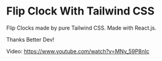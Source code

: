 # Flip Clock With Tailwind CSS

Flip Clocks made by pure Tailwind CSS. Made with React.js.

Thanks Better Dev!

Video: https://www.youtube.com/watch?v=MNy_59P8nIc

